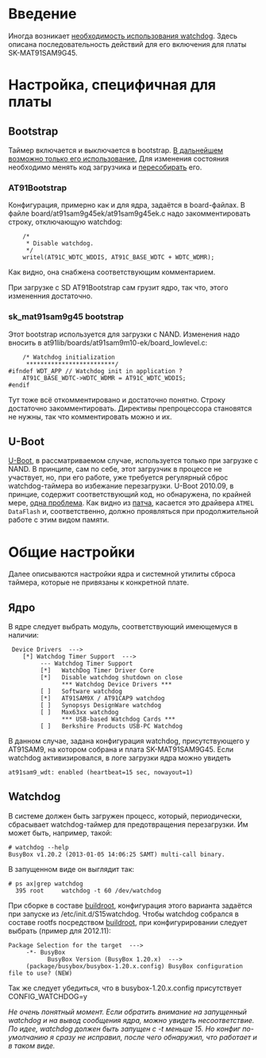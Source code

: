 # Введение #

Иногда возникает [необходимость использования watchdog](http://starterkit.ru/html/index.php?name=forum&op=view&id=17679). Здесь описана последовательность действий для его включения для платы SK-MAT91SAM9G45.

# Настройка, специфичная для платы #

## Bootstrap ##

Таймер включается и выключается в bootstrap. [В дальнейшем возможно только его использование.](http://starterkit.ru/html/index.php?name=forum&op=view&id=17679#17680) Для изменения состояния необходимо менять код загрузчика и [пересобирать](Bootstrap.md) его.

### AT91Bootstrap ###

Конфигурация, примерно как и для ядра, задаётся в board-файлах. В файле board/at91sam9g45ek/at91sam9g45ek.c надо закомментировать строку, отключающую watchdog:
```
    /*
     * Disable watchdog.
     */
    writel(AT91C_WDTC_WDDIS, AT91C_BASE_WDTC + WDTC_WDMR);
```
Как видно, она снабжена соответствующим комментарием.

При загрузке с SD AT91Bootstrap сам грузит ядро, так что, этого измененния достаточно.

### sk\_mat91sam9g45 bootstrap ###

Этот bootstrap используется для загрузки с NAND. Изменения надо вносить в at91lib/boards/at91sam9m10-ek/board\_lowlevel.c:
```
    /* Watchdog initialization
     *************************/
#ifndef WDT_APP // Watchdog init in application ?
    AT91C_BASE_WDTC->WDTC_WDMR = AT91C_WDTC_WDDIS;
#endif
```
Тут тоже всё откомментировано и достаточно понятно. Строку достаточно закомментировать. Директивы препроцессора становятся не нужны, так что комментировать можно и их.

## U-Boot ##

[U-Boot](UBoot.md), в рассматриваемом случае, используется только при загрузке с NAND. В принципе, сам по себе, этот загрузчик в процессе не участвует, но, при его работе, уже требуется регулярный сброс watchdog-таймера во избежание перезагрузки. U-Boot 2010.09, в принцие, содержит соответствующий код, но обнаружена, по крайней мере, [одна проблема](http://wiki.starterkit.ru/uboot). Как видно из [патча](http://starterkit.ru/html/index.php?name=files&op=view&id=13), касается это драйвера `ATMEL DataFlash` и, соответственно, должно проявляться при продолжительной работе с этим видом памяти.

# Общие настройки #

Далее описываются настройки ядра и системной утилиты сброса таймера, которые не привязаны к конкретной плате.

## Ядро ##

В ядре следует выбрать модуль, соответствующий имеющемуся в наличии:
```
 Device Drivers  --->
    [*] Watchdog Timer Support  --->
         --- Watchdog Timer Support
         [*]   WatchDog Timer Driver Core
         [*]   Disable watchdog shutdown on close
               *** Watchdog Device Drivers ***
         [ ]   Software watchdog
         [*]   AT91SAM9X / AT91CAP9 watchdog
         [ ]   Synopsys DesignWare watchdog
         [ ]   Max63xx watchdog
               *** USB-based Watchdog Cards ***
         [ ]   Berkshire Products USB-PC Watchdog
```
В данном случае, задана конфигурация watchdog, присутствующего у AT91SAM9, на котором собрана и плата SK-MAT91SAM9G45. Если watchdog активизировался, в логе загрузки ядра можно увидеть
```
at91sam9_wdt: enabled (heartbeat=15 sec, nowayout=1)
```

## Watchdog ##

В системе должен быть загружен процесс, который, периодически, сбрасывает watchdog-таймер для предотвращения перезагрузки. Им может быть, например, такой:
```
# watchdog --help
BusyBox v1.20.2 (2013-01-05 14:06:25 SAMT) multi-call binary.
```
В запущенном виде он выглядит так:
```
# ps ax|grep watchdog
  395 root     watchdog -t 60 /dev/watchdog
```
При сборке в составе [buildroot](QtBuildroot.md), конфигурация этого варианта задаётся при запуске из /etc/init.d/S15watchdog. Чтобы watchdog собрался в составе rootfs посредством [buildroot](QtBuildroot.md), при конфигурировании следует выбрать (пример для 2012.11):
```
Package Selection for the target  --->
     -*- BusyBox
           BusyBox Version (BusyBox 1.20.x)  --->
     (package/busybox/busybox-1.20.x.config) BusyBox configuration file to use? (NEW)
```
Так же следует убедиться, что в busybox-1.20.x.config присутствует CONFIG\_WATCHDOG=y

_Не очень понятный момент. Если обратить внимание на запущенный watchdog и на вывод сообщения ядра, можно увидеть несоответствие. По идее, watchdog должен быть запущен с -t меньше 15. Но конфиг по-умолчанию я сразу не исправил, после чего обнаружил, что работает и в таком виде._